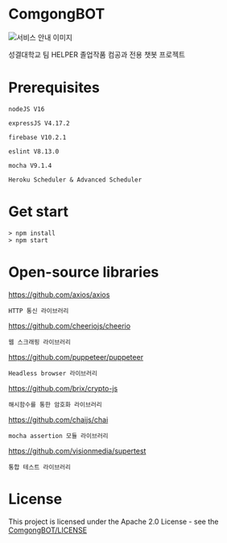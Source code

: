 # ComgongBOT
![서비스 안내 이미지](https://user-images.githubusercontent.com/33346331/172302432-c375b605-adf3-4fd7-8fc3-c0da474d0fef.png)

성결대학교 팀 HELPER 졸업작품 컴공과 전용 챗봇 프로젝트
# Prerequisites
    nodeJS V16
    
    expressJS V4.17.2
    
    firebase V10.2.1
    
    eslint V8.13.0
    
    mocha V9.1.4
    
    Heroku Scheduler & Advanced Scheduler
# Get start
    > npm install
    > npm start
# Open-source libraries
https://github.com/axios/axios

    HTTP 통신 라이브러리
https://github.com/cheeriojs/cheerio

    웹 스크래핑 라이브러리
   
https://github.com/puppeteer/puppeteer

    Headless browser 라이브러리
    
https://github.com/brix/crypto-js
    
    해시함수를 통한 암호화 라이브러리
    
https://github.com/chaijs/chai
    
    mocha assertion 모듈 라이브러리
    
https://github.com/visionmedia/supertest
    
    통합 테스트 라이브러리
# License
This project is licensed under the Apache 2.0 License - see the [ComgongBOT/LICENSE](LICENSE)
